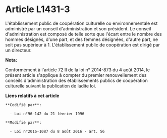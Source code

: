 # Article L1431-3

L'établissement public de coopération culturelle ou environnementale est administré par un conseil d'administration et son
président. Le conseil d'administration est composé de telle sorte que l'écart entre le nombre des hommes désignés, d'une
part, et des femmes désignées, d'autre part, ne soit pas supérieur à 1. L'établissement public de coopération est dirigé par
un directeur.

**Nota:**

Conformément à l'article 72 II de la loi n° 2014-873 du 4 août 2014, le présent article s'applique à compter du premier
renouvellement des conseils d'administration des établissements publics de coopération culturelle suivant la publication de
ladite loi.

**Liens relatifs à cet article**

	**Codifié par**:

	  - Loi n°96-142 du 21 février 1996

	**Modifié par**:

	  - Loi n°2016-1087 du 8 août 2016 - art. 56
